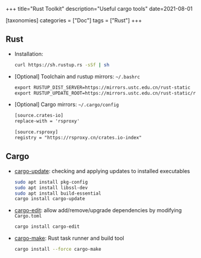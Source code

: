 +++
title="Rust Toolkit"
description="Useful cargo tools"
date=2021-08-01

[taxonomies]
categories = ["Doc"]
tags = ["Rust"]
+++

## Rust

- Installation:

  ```sh
  curl https://sh.rustup.rs -sSf | sh
  ```

- [Optional] Toolchain and rustup mirrors: `~/.bashrc`

  ```txt
  export RUSTUP_DIST_SERVER=https://mirrors.ustc.edu.cn/rust-static
  export RUSTUP_UPDATE_ROOT=https://mirrors.ustc.edu.cn/rust-static/rustup
  ```

- [Optional] Cargo mirrors: `~/.cargo/config`

  ```txt
  [source.crates-io]
  replace-with = 'rsproxy'

  [source.rsproxy]
  registry = "https://rsproxy.cn/crates.io-index"
  ```

## Cargo

- [cargo-update](https://crates.io/crates/cargo-update): checking and applying updates to installed executables

  ```sh
  sudo apt install pkg-config
  sudo apt install libssl-dev
  sudo apt install build-essential
  cargo install cargo-update
  ```

- [cargo-edit](https://crates.io/crates/cargo-edit): allow add/remove/upgrade dependencies by modifying `Cargo.toml`

  ```sh
  cargo install cargo-edit
  ```

- [cargo-make](https://crates.io/crates/cargo-make): Rust task runner and build tool

  ```sh
  cargo install --force cargo-make
  ```
